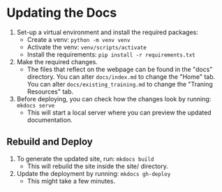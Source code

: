 # Updating the Docs

1. Set-up a virtual environment and install the required packages:
    - Create a venv: ```python -m venv venv```
    - Activate the venv: ```venv/scripts/activate```
    - Install the requirements: ```pip install -r requirements.txt```
2. Make the required changes.
    - The files that reflect on the webpage can be found in the "docs" directory. You can alter ```docs/index.md``` to change the "Home" tab. You can alter ```docs/existing_training.md``` to change the "Traning Resources" tab. 
3. Before deploying, you can check how the changes look by running:
    ```mkdocs serve```
    - This will start a local server where you can preview the updated documentation.

## Rebuild and Deploy

1. To generate the updated site, run: ```mkdocs build```
    - This will rebuild the site inside the site/ directory.
2. Update the deployment by running: ```mkdocs gh-deploy```
    - This might take a few minutes.



